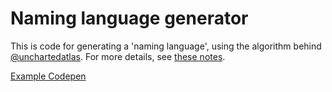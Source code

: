 # Naming language generator

This is code for generating a 'naming language', using the algorithm behind [@unchartedatlas][uncharted]. For more details, see [these notes][notes].

[uncharted]: https://twitter.com/unchartedatlas
[notes]: http://mewo2.com/notes/naming-language/

[Example Codepen](https://codepen.io/vantreeseba/pen/pZKrwp)
